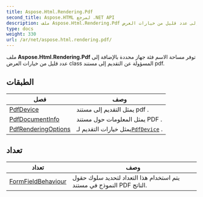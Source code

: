 ```yaml
---
title: Aspose.Html.Rendering.Pdf
second_title: Aspose.HTML لمرجع .NET API
description: ملف Aspose.Html.Rendering.Pdf توفر مساحة الاسم فئة جهاز محددة بالإضافة إلى عدد قليل من خيارات العرض class المسؤولة عن التقديم إلى مستند pdf.
type: docs
weight: 330
url: /ar/net/aspose.html.rendering.pdf/
---
```

ملف **Aspose.Html.Rendering.Pdf** توفر مساحة الاسم فئة جهاز محددة بالإضافة إلى عدد قليل من خيارات العرض class المسؤولة عن التقديم إلى مستند pdf.

## الطبقات

| فصل | وصف |
| --- | --- |
| [PdfDevice](./pdfdevice/) | يمثل التقديم إلى مستند pdf . |
| [PdfDocumentInfo](./pdfdocumentinfo/) | يمثل المعلومات حول مستند PDF . |
| [PdfRenderingOptions](./pdfrenderingoptions/) | يمثل خيارات التقديم لـ[`PdfDevice`](../aspose.html.rendering.pdf/pdfdevice/) . |
## تعداد

| تعداد | وصف |
| --- | --- |
| [FormFieldBehaviour](./formfieldbehaviour/) | يتم استخدام هذا التعداد لتحديد سلوك حقول النموذج في مستند PDF الناتج. |


